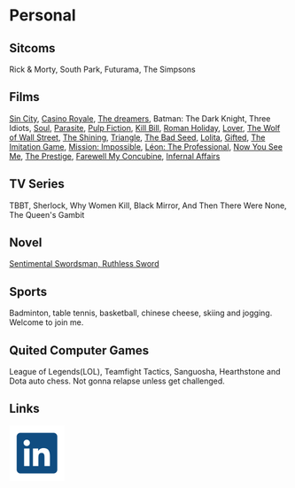 # Personal


## Sitcoms

Rick & Morty, South Park, Futurama, The Simpsons

## Films
[Sin City](https://en.wikipedia.org/wiki/Sin_City_(film)), [Casino Royale](https://en.wikipedia.org/wiki/Casino_Royale_(2006_film)), [The dreamers](https://en.wikipedia.org/wiki/The_Dreamers_(2003_film)), Batman: The Dark Knight, Three Idiots, [Soul](https://en.wikipedia.org/wiki/Soul_(2020_film)), [Parasite](https://en.wikipedia.org/wiki/Parasite_(2019_film)), [Pulp Fiction](https://en.wikipedia.org/wiki/Pulp_Fiction), [Kill Bill](https://en.wikipedia.org/wiki/Kill_Bill:_Volume_1), [Roman Holiday](https://en.wikipedia.org/wiki/Roman_Holiday), [Lover](https://www.imdb.com/title/tt0492533/), [The Wolf of Wall Street](https://en.wikipedia.org/wiki/The_Wolf_of_Wall_Street_(2013_film)), [The Shining](https://en.wikipedia.org/wiki/The_Shining_(film)), [Triangle](https://en.wikipedia.org/wiki/Triangle_(2009_British_film)), [The Bad Seed](https://en.wikipedia.org/wiki/The_Bad_Seed_(2018_film)), [Lolita](https://en.wikipedia.org/wiki/Lolita_(1997_film)), [Gifted](https://en.wikipedia.org/wiki/Gifted_(2017_film)), [The Imitation Game](https://en.wikipedia.org/wiki/The_Imitation_Game), [Mission: Impossible](https://en.wikipedia.org/wiki/Mission:_Impossible_(film)), [Léon: The Professional](https://en.wikipedia.org/wiki/L%C3%A9on:_The_Professional), [Now You See Me](https://en.wikipedia.org/wiki/Now_You_See_Me_(film)), [The Prestige](https://en.wikipedia.org/wiki/The_Prestige_(film)), [Farewell My Concubine](https://en.wikipedia.org/wiki/Farewell_My_Concubine_(film)), [Infernal Affairs](https://en.wikipedia.org/wiki/Infernal_Affairs)

## TV Series
TBBT, Sherlock, Why Women Kill, Black Mirror, And Then There Were None, The Queen's Gambit

## Novel
[Sentimental Swordsman, Ruthless Sword](https://www.novelupdates.com/series/sentimental-swordsman-ruthless-sword/)

## Sports

Badminton, table tennis, basketball, chinese cheese, skiing and jogging. Welcome to join me.

## Quited Computer Games

League of Legends(LOL), Teamfight Tactics, Sanguosha, Hearthstone and Dota auto chess. Not gonna relapse unless get challenged.

## Links
[![LinkedIn](./icon/linkedin.svg ":size=30")](https://www.linkedin.com/in/haocheng-xiao-68a044162/)
